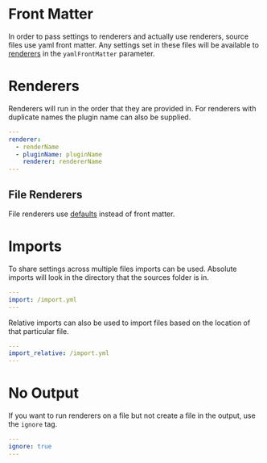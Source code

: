 # Front Matter

In order to pass settings to renderers and actually use renderers, source files use yaml front matter. Any settings set in these files will be available to [renderers](/webdir/api/renderer) in the `yamlFrontMatter` parameter.

# Renderers

Renderers will run in the order that they are provided in. For renderers with duplicate names the plugin name can also be supplied.

```yml
---
renderer:
  - renderName
  - pluginName: pluginName
    renderer: rendererName
---
```

## File Renderers

File renderers use [defaults](/webdir/defaults#file-defaults) instead of front matter.

# Imports

To share settings across multiple files imports can be used. Absolute imports will look in the directory that the sources folder is in.

```yml
---
import: /import.yml
---
```

Relative imports can also be used to import files based on the location of that particular file.

```yml
---
import_relative: /import.yml
---
```

# No Output

If you want to run renderers on a file but not create a file in the output, use the `ignore` tag.

```yml
---
ignore: true
---
```